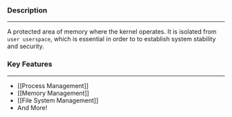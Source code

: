 ### Description
---
A protected area of memory where the kernel operates. It is isolated from `user userspace`, which is essential in order to to establish system stability and security.


### Key Features
---
- [[Process Management]]
- [[Memory Management]]
- [[File System Management]]
- And More!